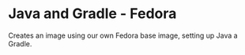 # Java and Gradle - Fedora

Creates an image using our own Fedora base image, setting up Java a Gradle.
